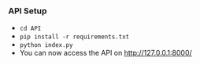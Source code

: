### API Setup ###


- `cd API`
- `pip install -r requirements.txt`
- `python index.py`
- You can now access the API on http://127.0.0.1:8000/